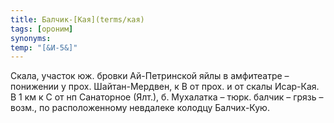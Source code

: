 ```yaml
---
title: Балчик-[Кая](terms/кая)
tags: [ороним]
synonyms:
temp: "[&И-5&]"
---
```


Скала, участок юж. бровки Ай-Петринской яйлы в амфитеатре – понижении у прох.
Шайтан-Мердвен, к В от прох. и от скалы Исар-Кая. В 1 км к С от нп Санаторное
(Ялт.), б. Мухалатка – тюрк. балчик – грязь – возм., по расположенному невдалеке
колодцу Балчих-Кую.
